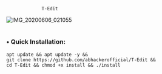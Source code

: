 
                 T-Edit

![IMG_20200606_021055](https://user-images.githubusercontent.com/63346676/83921007-15754d80-a79b-11ea-90ea-bf6933101c1c.jpg)
#
### • Quick Installation:

```
apt update && apt update -y && 
git clone https://github.com/abhackerofficial/T-Edit && 
cd T-Edit && chmod +x install && ./install
